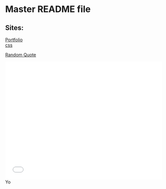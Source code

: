 # Master README file
## Sites:
[Portfolio](https://judacribz.github.io/gh-pages/portfolioPage)   
  [css](portfolioPage/css/)

[Random Quote](https://judacribz.github.io/gh-pages/randomQuote)

<embed src="randomQuote/lab3.pdf" width="500" height="375" type="application/pdf">Yo</embed>
